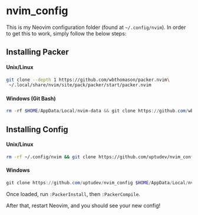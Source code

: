 # nvim_config

This is my Neovim configuration folder (found at `~/.config/nvim`). In order to get this to work, simply follow the below steps:

## Installing Packer

#### Unix/Linux

```sh
git clone --depth 1 https://github.com/wbthomason/packer.nvim\
 ~/.local/share/nvim/site/pack/packer/start/packer.nvim
```

#### Windows (Git Bash)

```powershell
rm -rf $HOME/AppData/Local/nvim-data && git clone https://github.com/wbthomason/packer.nvim "$env:LOCALAPPDATA\nvim-data\site\pack\packer\start\packer.nvim"
```

## Installing Config

#### Unix/Linux

```sh
rm -rf ~/.config/nvim && git clone https://github.com/uptudev/nvim_config ~/.config/nvim --depth 1
```

#### Windows

```powershell
git clone https://github.com/uptudev/nvim_config $HOME/AppData/Local/nvim-data --depth 1
```

Once loaded, run `:PackerInstall`, then `:PackerCompile`.

After that, restart Neovim, and you should see your new config!
